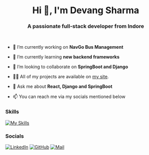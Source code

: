 <h1 align="center">Hi 👋, I'm Devang Sharma</h1>
<h3 align="center">A passionate full-stack developer from Indore</h3>

<br>

- 🔭 I’m currently working on **NavGo Bus Management**

- 🌱 I’m currently learning **new backend frameworks**

- 👯 I’m looking to collaborate on **SpringBoot and Django**

- 👨‍💻 All of my projects are available on [my site](https://devang69.vercel.app/).

- 💬 Ask me about **React, Django and SpringBoot**

- 📫 You can reach me via my socials mentioned below
### Skills

[![My Skills](https://skillicons.dev/icons?i=spring,django,react,ts,js,nextjs,tailwind,supabase,git,materialui,npm,postgres,vercel,vite)](https://skillicons.dev)

### Socials
[![LinkedIn](https://skillicons.dev/icons?i=linkedin)](https://www.linkedin.com/in/devang-sharma-88aa84288/)
[![GitHub](https://skillicons.dev/icons?i=github)](https://github.com/Devang-sharma609)
[![Mail](https://skillicons.dev/icons?i=gmail)](mailto:devang609official@gmail.com)
